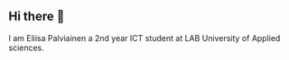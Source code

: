 ## Hi there 👋

I am Eliisa Palviainen a 2nd year ICT student at LAB University of Applied sciences. 
